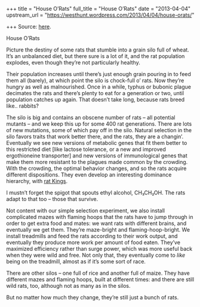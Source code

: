 +++
title = "House O’Rats"
full_title = "House O’Rats"
date = "2013-04-04"
upstream_url = "https://westhunt.wordpress.com/2013/04/04/house-orats/"

+++
Source: [here](https://westhunt.wordpress.com/2013/04/04/house-orats/).

House O’Rats

Picture the destiny of some rats that stumble into a grain silo full of
wheat. It’s an unbalanced diet, but there sure is a lot of it, and the
rat population explodes, even though they’re not particularly healthy.

Their population increases until there’s just enough grain pouring in to
feed them all (barely), at which point the silo is chock-full o’ rats.
Now they’re hungry as well as malnourished. Once in a while, typhus or
bubonic plague decimates the rats and there’s plenty to eat for a
generation or two, until population catches up again. That doesn’t take
long, because rats breed like.. rabbits?

The silo is big and contains an obscene number of rats – all potential
mutants – and we keep this up for some 400 rat generations. There are
lots of new mutations, some of which pay off in the silo. Natural
selection in the silo favors traits that work better there, and the
rats, they are a changin’. Eventually we see new versions of metabolic
genes that fit them better to this restricted diet \[like lactose
tolerance, or a new and improved ergothioneine transporter\] and new
versions of immunological genes that make them more resistant to the
plagues made common by the crowding. With the crowding, the optimal
behavior changes, and so the rats acquire different dispositions. They
even develop an interesting dominance hierarchy, with [rat
Kings](http://en.wikipedia.org/wiki/Rat_king_%28folklore%29).

I mustn’t forget the spigot that spouts ethyl alcohol, CH₃CH₂OH. The
rats adapt to that too – those that survive.

Not content with our simple selection experiment, we also install
complicated mazes with flaming hoops that the rats have to jump through
in order to get extra food and mates: we want rats with different
brains, and eventually we get them. They’re maze-bright and
flaming-hoop-bright. We install treadmills and feed the rats according
to their work output, and eventually they produce more work per amount
of food eaten. They’ve maximized efficiency rather than surge power,
which was more useful back when they were wild and free. Not only that,
they eventually come to *like* being on the treadmill, almost as if it’s
some sort of race.

There are other silos – one full of rice and another full of maize.
They have different mazes and flaming hoops, built at different times:
and there are still wild rats, too, although not as many as in the
silos.

But no matter how much they change, they’re still just a bunch of rats.

